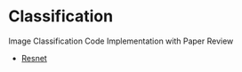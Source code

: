# Classification
Image Classification Code Implementation with Paper Review
- [Resnet](https://github.com/jeongseok5/Classification/tree/main/ResNet)
